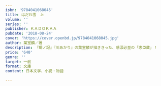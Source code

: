 ```yaml
---
isbn: '9784041068045'
title: はだれ雪　上
volume: ''
series: ''
publisher: ＫＡＤＯＫＡＡ
pubdate: '2018-08-24'
cover: 'https://cover.openbd.jp/9784041068045.jpg'
author: 葉室麟／著
description: 『蜩ノ記』『川あかり』の葉室麟が描ききった、感涙必至の「忠臣蔵」！
price: '640'
genre: ''
target: 一般
format: 文庫
content: 日本文学、小説・物語

---
```

